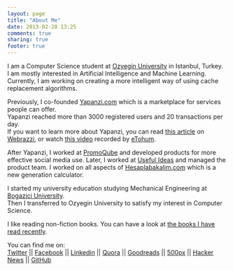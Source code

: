 ```yaml
---
layout: page
title: "About Me"
date: 2013-02-28 13:25
comments: true
sharing: true
footer: true
---
```

I am a Computer Science student at [Ozyegin University](www.ozyegin.edu.tr) in Istanbul, Turkey.  
I am mostly interested in Artificial Intelligence and Machine Learning.  
Currently, I am working on creating a more intelligent way of using cache replacement algorithms.

Previously, I co-founded [Yapanzi.com](www.yapanzi.com) which is a marketplace for services people can offer.  
Yapanzi reached more than 3000 registered users and 20 transactions per day.  
If you want to learn more about Yapanzi, you can read [this article](http://www.webrazzi.com/2011/05/31/yapanzi/) on [Webrazzi](http://www.crunchbase.com/company/webrazzi), or watch [this video](http://vimeo.com/25727376) recorded by [eTohum](http://www.crunchbase.com/company/etohum).

After Yapanzi, I worked at [PromoQube](http://www.promoqube.com) and developed products for more effective social media use. 
Later, I worked at [Useful Ideas](http://www.usefulideas.net) and managed the product team. I worked on all aspects of [Hesaplabakalim.com](http://hesaplabakalim.com) which is a new generation calculator.

I started my university education studying Mechanical Engineering at [Bogazici University](http://www.boun.edu.tr).  
Then I transferred to Ozyegin University to satisfy my interest in Computer Science.

I like reading non-fiction books. You can have a look at [the books I have read recently](http://www.goodreads.com/review/list/5798428-eren-sezener?shelf=read).

You can find me on:  
[Twitter](http://www.twitter.com/erensezener)
|| [Facebook](http://www.facebook.com/esezener)
|| [Linkedin](http://www.linkedin.com/in/erensezener)
|| [Quora](http://www.quora.com/Eren-Sezener)
|| [Goodreads](http://www.goodreads.com/user/show/5798428-eren-sezener)
|| [500px](http://500px.com/erensezener)
|| [Hacker News](http://news.ycombinator.com/user?id=erensezener)
|| [GitHub](https://github.com/erensezener)







